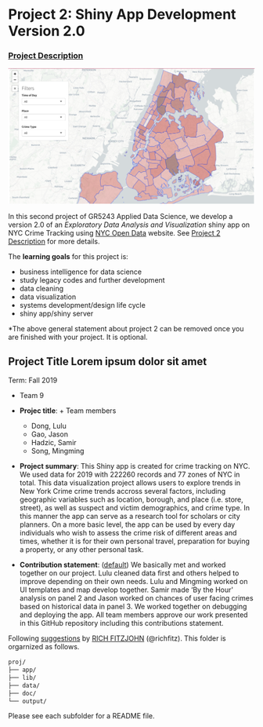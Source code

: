 # Project 2: Shiny App Development Version 2.0

### [Project Description](doc/project2_desc.md)

![screenshot](./doc/map.png)

In this second project of GR5243 Applied Data Science, we develop a version 2.0 of an *Exploratory Data Analysis and Visualization* shiny app on NYC Crime Tracking using [NYC Open Data](https://data.cityofnewyork.us/Public-Safety/NYPD-Complaint-Data-Current-Year-To-Date-/5uac-w243) website. See [Project 2 Description](doc/project2_desc.md) for more details.  

The **learning goals** for this project is:

- business intelligence for data science
- study legacy codes and further development
- data cleaning
- data visualization
- systems development/design life cycle
- shiny app/shiny server

*The above general statement about project 2 can be removed once you are finished with your project. It is optional.

## Project Title Lorem ipsum dolor sit amet
Term: Fall 2019

+ Team 9
+ **Projec title**: + Team members
	+ Dong, Lulu
	+ Gao, Jason
	+ Hadzic, Samir
	+ Song, Mingming

+ **Project summary**: This Shiny app is created for crime tracking on NYC. We used data for 2019 with 222260 records and 77 zones of NYC in total. This data visualization project allows users to explore trends in New York Crime crime trends accross several factors, including geographic variables such as location, borough, and place (i.e. store, street), as well as suspect and victim demographics, and crime type. In this manner the app can serve as a research tool for scholars or city planners. On a more basic level, the app can be used by every day individuals who wish to assess the crime risk of different areas and times, whether it is for their own personal travel, preparation for buying a property, or any other personal task.

+ **Contribution statement**: ([default](doc/a_note_on_contributions.md)) We basically met and worked together on our project. Lulu cleaned data first and others helped to improve depending on their own needs. Lulu and Mingming worked on UI templates and map develop together. Samir made ‘By the Hour' analysis on panel 2 and Jason worked on chances of user facing crimes based on historical data in panel 3. We worked together on debugging and deploying the app. All team members approve our work presented in this GitHub repository including this contributions statement.



Following [suggestions](http://nicercode.github.io/blog/2013-04-05-projects/) by [RICH FITZJOHN](http://nicercode.github.io/about/#Team) (@richfitz). This folder is orgarnized as follows.

```
proj/
├── app/
├── lib/
├── data/
├── doc/
└── output/
```

Please see each subfolder for a README file.

